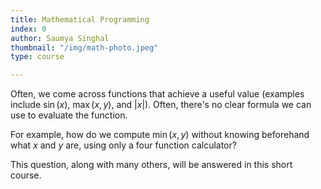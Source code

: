 ```yaml
---
title: Mathematical Programming
index: 0
author: Saumya Singhal
thumbnail: "/img/math-photo.jpeg"
type: course

---
```


Often, we come across functions that achieve a useful value (examples include $\sin(x)$, $\max(x, y)$, and $|x|$).
Often, there's no clear formula we can use to evaluate the function.

For example, how do we compute  $\min(x,y)$  without knowing beforehand what  $x$  and  $y$  are, using only a four function calculator?

This question, along with many others, will be answered in this short course.
<!--stackedit_data:
eyJoaXN0b3J5IjpbLTIwMzkxMzg4OTgsMTc2MTYxNTU3OSwtMT
M5OTQ2NzkyXX0=
-->